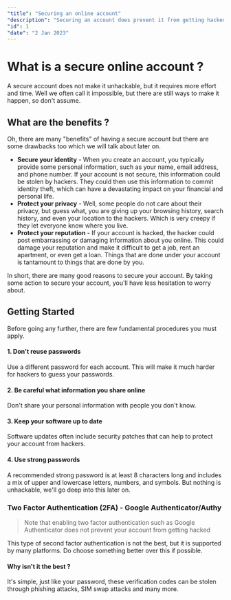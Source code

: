 ```yaml
---
"title": "Securing an online account"
"description": "Securing an account does prevent it from getting hacked. What should you do to reduce the risk of getting hacked to the lowest?"
"id": 1
"date": "2 Jan 2023"
---
```

# What is a secure online account ?

A secure account does not make it unhackable, but it requires more effort and time. Well we often call it impossible, but there are still ways to make it happen, so don't assume. 

## What are the benefits ?

Oh, there are many "benefits" of having a secure account but there are some drawbacks too which we will talk about later on.
- **Secure your identity** - When you create an account, you typically provide some personal information, such as your name, email address, and phone number. If your account is not secure, this information could be stolen by hackers. They could then use this information to commit identity theft, which can have a devastating impact on your financial and personal life.
- **Protect your privacy** - Well, some people do not care about their privacy, but guess what, you are giving up your browsing history, search history, and even your location to the hackers. Which is very creepy if they let everyone know where you live.
-  **Protect your reputation** - If your account is hacked, the hacker could post embarrassing or damaging information about you online. This could damage your reputation and make it difficult to get a job, rent an apartment, or even get a loan. Things that are done under your account is tantamount to things that are done by you.

In short, there are many good reasons to secure your account. By taking some action to secure your account, you'll have less hesitation  to worry about.

## Getting Started

Before going any further, there are few fundamental procedures you must apply.

#### 1. Don't reuse passwords
Use a different password for each account. This will make it much harder for hackers to guess your passwords.

#### 2. Be careful what information you share online
Don't share your personal information with people you don't know.

#### 3. Keep your software up to date
Software updates often include security patches that can help to protect your account from hackers.

#### 4. Use strong passwords
A recommended strong password is at least 8 characters long and includes a mix of upper and lowercase letters, numbers, and symbols. But nothing is unhackable, we'll go deep into this later on.

### Two Factor Authentication (2FA) - Google Authenticator/Authy
> Note that enabling two factor authentication such as Google Authenticator does not prevent your account from getting hacked

This type of second factor authentication is not the best, but it is supported by many platforms. Do choose something better over this if possible.

#### Why isn't it the best ?
It's simple, just like your password, these verification codes can be stolen through phishing attacks, SIM swap attacks and many more.

